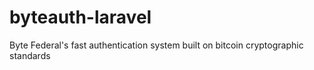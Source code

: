 # byteauth-laravel
Byte Federal's fast authentication system built on bitcoin cryptographic standards
